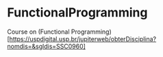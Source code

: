 # FunctionalProgramming
Course on (Functional Programming)[https://uspdigital.usp.br/jupiterweb/obterDisciplina?nomdis=&sgldis=SSC0960]

